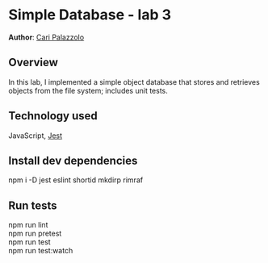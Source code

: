 # Simple Database - lab 3

**Author**: [Cari Palazzolo](https://github.com/caripizza)

## Overview
In this lab, I implemented a simple object database that stores and retrieves objects from the file system; includes unit tests.

## Technology used
JavaScript, [Jest](https://www.npmjs.com/package/jest)

## Install dev dependencies
npm i -D jest eslint shortid mkdirp rimraf

## Run tests
npm run lint\
npm run pretest\
npm run test\
npm run test:watch